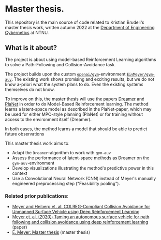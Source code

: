 # Master thesis.

This repository is the main source of code related to Kristian Brudeli's master thesis work, written autumn 2022 at the [Department of Engineering Cybernetics](https://www.ntnu.edu/itk) at NTNU.

## What is it about?

The project is about using model-based Reinforcement Learning algorithms to solve a Path-Following and Collision-Avoidance task. 

The project builds upon the custom [`openai/gym`](https://github.com/openai/gym)-environment [`EivMeyer/gym-auv`](https://github.com/EivMeyer/gym-auv). The existing work shows promising and exciting results, but we do not know a-priori what the system plans to do. Even the existing systems themselves do not know.

To improve on this, the master thesis will use the papers [Dreamer](https://danijar.com/project/dreamer/) and [PlaNet](https://danijar.com/project/planet/) in order to do Model-Based Reinforcement learning. The method learns a latent-space model as described in the PlaNet-paper, which may be used for either MPC-style planning (PlaNet) or for training without access to the environment itself (Dreamer).

In both cases, the method learns a model that should be able to predict future observations

This master thesis work aims to:
- Adapt the `Dreamer`-algorithm to work with `gym-auv`
- Assess the performance of latent-space methods as Dreamer on the `gym-auv`-environment
- Develop visualizations illustrating the method's predictive power in this context
- Use a Convolutional Neural Network (CNN) instead of Meyer's manually engineered preprocessing step ("Feasibility pooling"). 

### Related prior publications:
- [Meyer and Heiberg et. al. COLREG-Compliant Collision Avoidance for Unmanned Surface Vehicle using Deep Reinforcement Learning](https://ntnuopen.ntnu.no/ntnu-xmlui/handle/11250/2773871)
- [Meyer et. al. (2020): Taming an autonomous surface vehicle for path following and collision avoidance using deep reinforcement learning](https://ntnuopen.ntnu.no/ntnu-xmlui/handle/11250/2723515) (paper)
- [E. Meyer: Master thesis](https://ntnuopen.ntnu.no/ntnu-xmlui/handle/11250/2780874) (master thesis)


